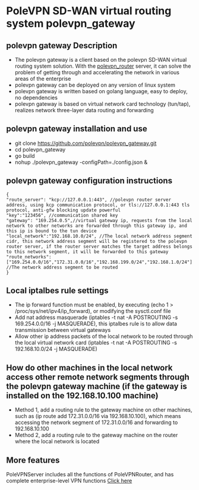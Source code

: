 # PoleVPN SD-WAN virtual routing system polevpn_gateway

## polevpn gateway Description
* The polevpn gateway is a client based on the polevpn SD-WAN virtual routing system solution. With the [polevpn_router](https://github.com/polevpn/polevpn_router) server, it can solve the problem of getting through and accelerating the network in various areas of the enterprise
* polevpn gateway can be deployed on any version of linux system
* polevpn gateway is written based on golang language, easy to deploy, no dependencies
* polevpn gateway is based on virtual network card technology (tun/tap), realizes network three-layer data routing and forwarding

## polevpn gateway installation and use
* git clone https://github.com/polevpn/polevpn_gateway.git
* cd polevpn_gateway
* go build
* nohup ./polevpn_gateway -configPath=./config.json &

## polevpn gateway configuration instructions
```
{
"route_server": "kcp://127.0.0.1:443", //polevpn router server address, using kcp communication protocol, or tls://127.0.0.1:443 tls protocol, anti-gfw blocking update powerful
"key":"123456", //communication shared key
"gateway": "169.254.0.5",//virtual gateway ip, requests from the local network to other networks are forwarded through this gateway ip, and this ip is bound to the tun device
"local_network":"192.168.10.0/24", //The local network address segment cidr, this network address segment will be registered to the polevpn router server, if the router server matches the target address belongs to this network segment, it will be forwarded to this gateway
"route_networks":["169.254.0.0/16","172.31.0.0/16","192.168.199.0/24","192.168.1.0/24"] //The network address segment to be routed
}
```
## Local iptalbes rule settings
* The ip forward function must be enabled, by executing (echo 1 > /proc/sys/net/ipv4/ip_forward), or modifying the sysctl.conf file
* Add nat address masquerade (iptables -t nat -A POSTROUTING -s 169.254.0.0/16 -j MASQUERADE), this iptalbes rule is to allow data transmission between virtual gateways
* Allow other ip address packets of the local network to be routed through the local virtual network card (iptables -t nat -A POSTROUTING -s 192.168.10.0/24 -j MASQUERADE)

## How do other machines in the local network access other remote network segments through the polevpn gateway machine (if the gateway is installed on the 192.168.10.100 machine)
* Method 1, add a routing rule to the gateway machine on other machines, such as (ip route add 172.31.0.0/16 via 192.168.10.100), which means accessing the network segment of 172.31.0.0/16 and forwarding to 192.168.10.100
* Method 2, add a routing rule to the gateway machine on the router where the local network is located


## More features
PoleVPNServer includes all the functions of PoleVPNRouter, and has complete enterprise-level VPN functions [Click here](https://polevpn.com/docs/en)
